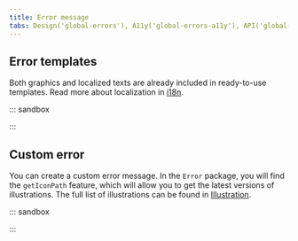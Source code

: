 ```yaml
---
title: Error message
tabs: Design('global-errors'), A11y('global-errors-a11y'), API('global-errors-api'), Example('global-errors-code'), Changelog('global-errors-changelog')
---
```


## Error templates

Both graphics and localized texts are already included in ready-to-use templates. Read more about localization in [i18n](../../utils/i18n/i18n.md).

::: sandbox

<script lang="tsx">
  export Demo from 'stories/patterns/ux-patterns/global-errors/docs/examples/templates.tsx';
</script>

:::

## Custom error

You can create a custom error message. In the `Error` package, you will find the `getIconPath` feature, which will allow you to get the latest versions of illustrations. The full list of illustrations can be found in [Illustration](../../style/illustration/illustration.md).

::: sandbox

<script lang="tsx">
  export Demo from 'stories/patterns/ux-patterns/global-errors/docs/examples/custom-error.tsx';
</script>

:::
